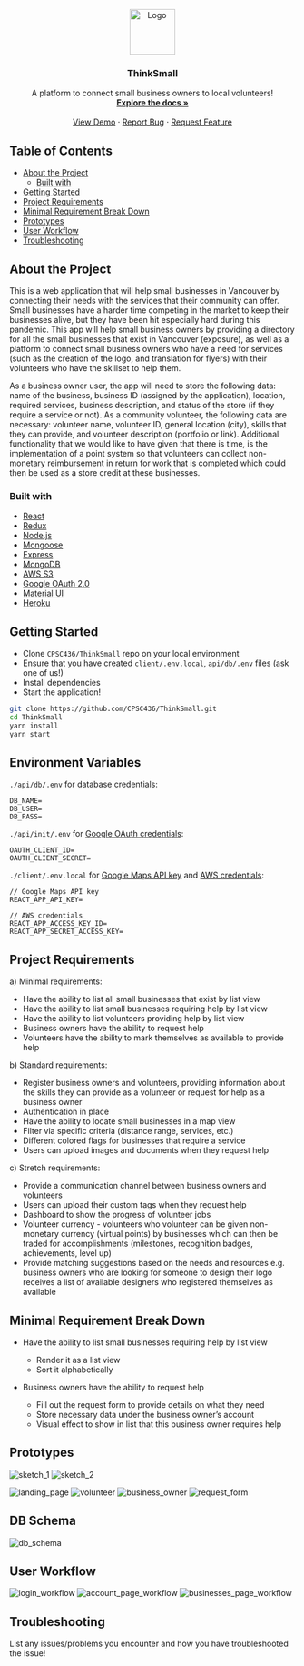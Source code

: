 <p align="center">
  <a href="https://github.com/othneildrew/Best-README-Template">
    <img src="screenshots/logo.png" alt="Logo" width="80" height="80">
  </a>

  <h3 align="center">ThinkSmall</h3>

  <p align="center">
    A platform to connect small business owners to local volunteers!
    <br />
    <a href="https://github.com/CPSC436/ThinkSmall"><strong>Explore the docs »</strong></a>
    <br />
    <br />
    <a href="https://github.com/CPSC436/ThinkSmall">View Demo</a>
    ·
    <a href="https://github.com/CPSC436/ThinkSmall/issues">Report Bug</a>
    ·
    <a href="https://github.com/CPSC436/ThinkSmall/issues">Request Feature</a>
  </p>
</p>

## Table of Contents

* [About the Project](#about-the-project)
  * [Built with](#built-with)
* [Getting Started](#getting-started)
* [Project Requirements](#project-requirements)
* [Minimal Requirement Break Down](#minimal-requirement-break-down)
* [Prototypes](#prototypes)
* [User Workflow](#user-workflow)
* [Troubleshooting](#troubleshooting)

## About the Project

This is a web application that will help small businesses in Vancouver by connecting their needs with the services that their community can offer. Small businesses have a harder time competing in the market to keep their businesses alive, but they have been hit especially hard during this pandemic. This app will help small business owners by providing a directory for all the small businesses that exist in Vancouver (exposure), as well as a platform to connect small business owners who have a need for services (such as the creation of the logo, and translation for flyers) with their volunteers who have the skillset to help them.

As a business owner user, the app will need to store the following data: name of the business, business ID (assigned by the application), location, required services, business description, and status of the store (if they require a service or not). As a community volunteer, the following data are necessary: volunteer name, volunteer ID, general location (city), skills that they can provide, and volunteer description (portfolio or link). Additional functionality that we would like to have given that there is time, is the implementation of a point system so that volunteers can collect non-monetary reimbursement in return for work that is completed which could then be used as a store credit at these businesses.

### Built with
* [React](https://reactjs.org/)
* [Redux](https://redux.js.org/)
* [Node.js](https://nodejs.org/)
* [Mongoose](https://mongoosejs.com/)
* [Express](https://expressjs.com/)
* [MongoDB](https://www.mongodb.com/)
* [AWS S3](https://aws.amazon.com/s3/)
* [Google OAuth 2.0](https://developers.google.com/identity/protocols/oauth2)
* [Material UI](https://material-ui.com/)
* [Heroku](https://herokuapp.com/)


## Getting Started

* Clone `CPSC436/ThinkSmall` repo on your local environment
* Ensure that you have created `client/.env.local`, `api/db/.env` files (ask one of us!)
* Install dependencies
* Start the application!

```bash
git clone https://github.com/CPSC436/ThinkSmall.git
cd ThinkSmall
yarn install
yarn start
```

## Environment Variables

`./api/db/.env` for database credentials:

```
DB_NAME=
DB_USER=
DB_PASS=
```

`./api/init/.env` for [Google OAuth credentials](https://developers.google.com/identity/sign-in/web/sign-in):

```
OAUTH_CLIENT_ID=
OAUTH_CLIENT_SECRET=
```

`./client/.env.local` for [Google Maps API key](https://developers.google.com/maps/documentation/javascript/get-api-key?utm_source=google&utm_medium=cpc&utm_campaign=FY20-Q3-global-demandgen-displayonnetworkhouseads-cs-GMP_maps_contactsal_saf_v2&utm_content=text-ad-none-none-DEV_c-CRE_460848633529-ADGP_Hybrid%20%7C%20AW%20SEM%20%7C%20BKWS%20~%20Google%20Maps%20API%20Key-KWID_43700035216023629-kwd-298247230705-userloc_1001962&utm_term=KW_google%20maps%20api%20key-ST_google%20maps%20api%20key&gclid=Cj0KCQiA0-6ABhDMARIsAFVdQv8l6354f5PkDSQKmcnwJHfPEHxC8pdpWANiKIXUqplYHYfSQXN_OZIaArYPEALw_wcB) and [AWS credentials](https://docs.aws.amazon.com/general/latest/gr/aws-sec-cred-types.html):

```
// Google Maps API key
REACT_APP_API_KEY=

// AWS credentials
REACT_APP_ACCESS_KEY_ID=
REACT_APP_SECRET_ACCESS_KEY=
```

## Project Requirements

a) Minimal requirements:

- Have the ability to list all small businesses that exist by list view 
- Have the ability to list small businesses requiring help by list view 
- Have the ability to list volunteers providing help by list view 
- Business owners have the ability to request help
- Volunteers have the ability to mark themselves as available to provide help
 
b) Standard requirements:

- Register business owners and volunteers, providing information about the skills they can provide as a volunteer or request for help as a business owner
- Authentication in place
- Have the ability to locate small businesses in a map view
- Filter via specific criteria (distance range, services, etc.)
- Different colored flags for businesses that require a service
- Users can upload images and documents when they request help

c) Stretch requirements:
- Provide a communication channel between business owners and volunteers
- Users can upload their custom tags when they request help
- Dashboard to show the progress of volunteer jobs 
- Volunteer currency - volunteers who volunteer can be given non-monetary currency (virtual points) by businesses which can then be traded for accomplishments (milestones, recognition badges, achievements, level up)
- Provide matching suggestions based on the needs and resources e.g. business owners who are looking for someone to design their logo receives a list of available designers who registered themselves as available

## Minimal Requirement Break Down

- Have the ability to list small businesses requiring help by list view 
	- Render it as a list view
  - Sort it alphabetically
  
- Business owners have the ability to request help
	- Fill out the request form to provide details on what they need
  - Store necessary data under the business owner’s account
  - Visual effect to show in list that this business owner requires help
  
## Prototypes

![sketch_1]
![sketch_2]

![landing_page]
![volunteer]
![business_owner]
![request_form]

## DB Schema

![db_schema]

## User Workflow

![login_workflow]
![account_page_workflow]
![businesses_page_workflow]

## Troubleshooting
List any issues/problems you encounter and how you have troubleshooted the issue!

[landing_page]: screenshots/landing_page.png
[volunteer]: screenshots/ui_for_volunteer__list_view.png
[business_owner]: screenshots/ui_for_business_owner__list_view.png
[request_form]: screenshots/request_form.png
[sketch_1]: screenshots/sketch_1.jpg
[sketch_2]: screenshots/sketch_2.jpg
[db_schema]: screenshots/db_schema.png
[login_workflow]: screenshots/login_workflow.png
[account_page_workflow]: screenshots/account_page_workflow.png
[businesses_page_workflow]: screenshots/businesses_page_workflow.png



